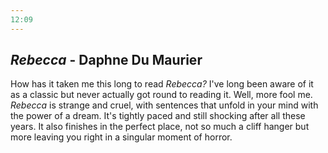 ```yaml
---
12:09
---
```


## *Rebecca* - Daphne Du Maurier

How has it taken me this long to read *Rebecca?* I've long been aware of it as a classic but never actually got round to reading it. Well, more fool me. *Rebecca* is strange and cruel, with sentences that unfold in your mind with the power of a dream. It's tightly paced and still shocking after all these years. It also finishes in the perfect place, not so much a cliff hanger but more leaving you right in a singular moment of horror.
